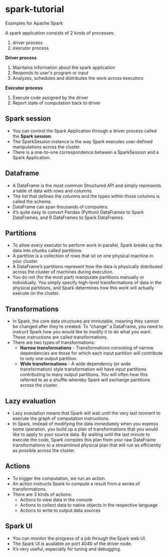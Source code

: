 # spark-tutorial
Examples for Apache Spark

A spark application consists of 2 kinds of processes:
1. driver process
2. executor process

**Driver process**
1. Maintains information about the spark application
2. Responds to user's program or input
3. Analyzes, schedules and distributes the work across executors

**Executor process**
1. Execute code assigned by the driver
2. Report state of computation back to driver


## Spark session
- You can control the Spark Application through a driver process called the **Spark session**.
-  The SparkSession instance is the way Spark executes user-defined manipulations across the cluster. 
- There is a one-to-one correspondence between a SparkSession and a Spark Application.

## Dataframe

- A DataFrame is the most common Structured API and simply represents a table of data with rows and columns. 
- The list that defines the columns and the types within those columns is called the schema.
- DataFrame can span thousands of computers. 
- It’s quite easy to convert Pandas (Python) DataFrames to Spark DataFrames, and R DataFrames to Spark DataFrames.

## Partitions

- To allow every executor to perform work in parallel, Spark breaks up the data into chunks called partitions. 
- A partition is a collection of rows that sit on one physical machine in your cluster. 
- A DataFrame’s partitions represent how the data is physically distributed across the cluster of machines during execution.
- You do not (for the most part) manipulate partitions manually or individually. You simply specify high-level transformations of data in the physical partitions, and Spark determines how this work will actually execute on the cluster.

## Transformations
- In Spark, the core data structures are immutable, meaning they cannot be changed after they’re created. To “change” a DataFrame, you need to instruct Spark how you would like to modify it to do what you want. These instructions are called transformations.
- There are two types of transformations:
    - **Narrow transformations** - Transformations consisting of narrow dependencies are those for which each input partition will contribute to only one output partition.
    - **Wide transformations** - A wide dependency (or wide transformation) style transformation will have input partitions contributing to many output partitions. You will often hear this referred to as a shuffle whereby Spark will exchange partitions across the cluster.

## Lazy evaluation
- Lazy evaulation means that Spark will wait until the very last moment to execute the graph of computation instructions.
- In Spark, instead of modifying the data immediately when you express some operation, you build up a plan of transformations that you would like to apply to your source data. By waiting until the last minute to execute the code, Spark compiles this plan from your raw DataFrame transformations to a streamlined physical plan that will run as efficiently as possible across the cluster.

## Actions
- To trigger the computation, we run an action.
- An action instructs Spark to compute a result from a series of transformations.
- There are 3 kinds of actions:
    - Actions to view data in the console
    - Actions to collect data to native objects in the respective language
    - Actions to write to output data sources

## Spark UI
- You can monitor the progress of a job through the Spark web UI.
- The Spark UI is available on port 4040 of the driver node.
- It’s very useful, especially for tuning and debugging.